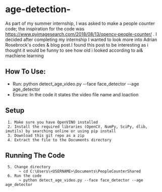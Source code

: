 # age-detection-
As part of my summer internship, I was asked to make a people counter code; the inspiration for the code was https://www.pyimagesearch.com/2018/08/13/opencv-people-counter/ .
I decided after completing my internship I wanted to look more into Adrian Rosebrock's codes & blog post.I found this post to be interesting as i thought it would be funny 
to see how old i looked according to ai& machiene learning


## How To Use:
* Run: python detect_age_video.py --face face_detector --age age_detector
* Ensure: In the code it states the video file name and loaction



## Setup
     1. Make sure you have OpenVINO installed
     2. Install the required libraries (OpenCV, NumPy, SciPy, dlib, imutils) by searching online or using pip install
     3. Download this git repo as a zip
     4. Extract the file to the Documents directory

## Running The Code
     5. Change directory
          ~ cd C:\Users\<USERNAME>\Documents\PeopleCounterShared
     6. Run the code
          ~ python detect_age_video.py --face face_detector --age age_detector
